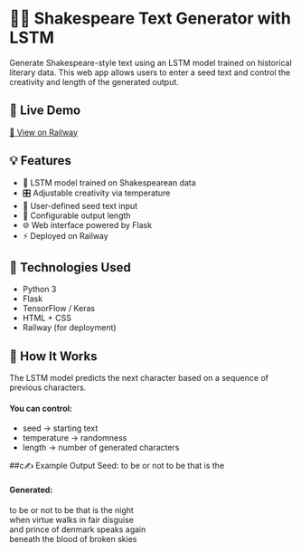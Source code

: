 # 🧙‍♂️ Shakespeare Text Generator with LSTM

Generate Shakespeare-style text using an LSTM model trained on historical literary data. This web app allows users to enter a seed text and control the creativity and length of the generated output.

## 🚀 Live Demo

[🔗 View on Railway](https://your-app-name.up.railway.app)


## 💡 Features

- 🧠 LSTM model trained on Shakespearean data
- 🎛 Adjustable creativity via temperature
- 📝 User-defined seed text input
- 📏 Configurable output length
- 🌐 Web interface powered by Flask
- ⚡ Deployed on Railway

## 🧰 Technologies Used

- Python 3
- Flask
- TensorFlow / Keras
- HTML + CSS
- Railway (for deployment)


## 🧠 How It Works
The LSTM model predicts the next character based on a sequence of previous characters.
#### You can control:
- seed → starting text
- temperature → randomness
- length → number of generated characters

##c✍️ Example Output
Seed: to be or not to be that is the

#### Generated:
to be or not to be that is the night  
when virtue walks in fair disguise  
and prince of denmark speaks again  
beneath the blood of broken skies 

